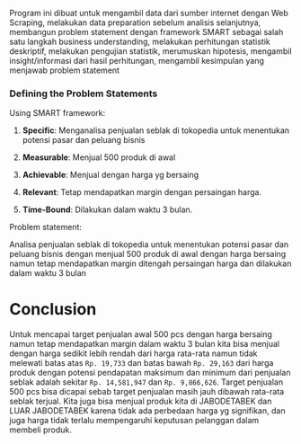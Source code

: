 Program ini dibuat untuk mengambil data dari sumber internet dengan Web Scraping, melakukan data preparation sebelum analisis selanjutnya, membangun problem statement dengan framework SMART sebagai salah satu langkah business understanding, melakukan perhitungan statistik deskriptif, melakukan pengujian statistik, merumuskan hipotesis, mengambil insight/informasi dari hasil perhitungan, mengambil kesimpulan yang menjawab problem statement

### Defining the Problem Statements

Using SMART framework:

1. **Specific**: Menganalisa penjualan seblak di tokopedia untuk menentukan potensi pasar dan peluang bisnis

2. **Measurable**: Menjual 500 produk di awal

3. **Achievable**: Menjual dengan harga yg bersaing

4. **Relevant**: Tetap mendapatkan margin dengan persaingan harga.

5. **Time-Bound**: Dilakukan dalam waktu 3 bulan.

Problem statement:

Analisa penjualan seblak di tokopedia untuk menentukan potensi pasar dan peluang bisnis dengan menjual 500 produk di awal dengan harga bersaing namun tetap mendapatkan margin ditengah persaingan harga dan dilakukan dalam waktu 3 bulan

# Conclusion

Untuk mencapai target penjualan awal 500 pcs dengan harga bersaing namun tetap mendapatkan margin dalam waktu 3 bulan kita bisa menjual dengan harga sedikit lebih rendah dari harga rata-rata namun tidak melewati batas atas `Rp. 19,733` dan batas bawah `Rp. 29,163` dari harga produk dengan potensi pendapatan maksimum dan minimum dari penjualan seblak adalah sekitar `Rp. 14,581,947` dan `Rp. 9,866,626`. Target penjualan 500 pcs bisa dicapai sebab target penjualan masih jauh dibawah rata-rata seblak terjual. Kita juga bisa menjual produk kita di JABODETABEK dan LUAR JABODETABEK karena tidak ada perbedaan harga yg signifikan, dan juga harga tidak terlalu mempengaruhi keputusan pelanggan dalam membeli produk.
